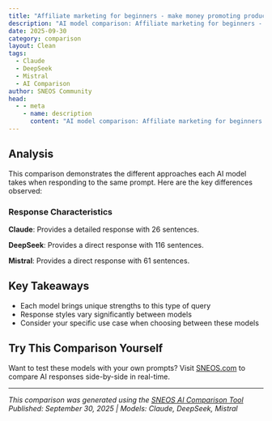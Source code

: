 ```yaml
---
title: "Affiliate marketing for beginners - make money promoting products"
description: "AI model comparison: Affiliate marketing for beginners - make money promoting products..."
date: 2025-09-30
category: comparison
layout: Clean
tags:
  - Claude
  - DeepSeek
  - Mistral
  - AI Comparison
author: SNEOS Community
head:
  - - meta
    - name: description
      content: "AI model comparison: Affiliate marketing for beginners - make money promoting products..."
---
```


<ChatComparison
  title="Affiliate marketing for beginners - make money promoting products"
  prompt="Affiliate marketing for beginners - make money promoting products"
  :responses='{"Claude": "# Affiliate Marketing for Beginners: Complete Getting Started Guide\n\n## What is Affiliate Marketing?\n\nAffiliate marketing is a performance-based marketing strategy where you earn commissions by promoting other companies\u0027 products or services. When someone purchases through your unique affiliate link, you receive a percentage of the sale.\n\n## How It Works\n\n1. **Join an affiliate program** (Amazon Associates, ShareASale, etc.)\n2. **Get your unique affiliate links** for products you want to promote\n3. **Share these links** through your chosen channels\n4. **Earn commissions** when people buy through your links\n\n## Getting Started Steps\n\n### 1. Choose Your Niche\n- Pick something you\u0027re passionate about or knowledgeable in\n- Research market demand and competition\n- Consider profitability (commission rates, product prices)\n\n### 2. Select Your Platform\n**Popular options:**\n- **Blog/Website**: Best for long-term success\n- **YouTube**: Great for product reviews and tutorials\n- **Social Media**: Instagram, TikTok, Pinterest\n- **Email Marketing**: High conversion rates\n- **Podcasting**: Growing audience engagement\n\n### 3. Find Affiliate Programs\n**Beginner-friendly networks:**\n- Amazon Associates (low commissions but high trust)\n- ShareASale\n- CJ Affiliate (Commission Junction)\n- ClickBank (digital products)\n- Individual company programs\n\n### 4. Create Quality Content\n- **Product reviews**: Honest, detailed assessments\n- **How-to guides**: Show products in action\n- **Comparison posts**: Help users choose between options\n- **Best-of lists**: Curated recommendations\n\n## Best Practices for Success\n\n### Content Strategy\n- **Be authentic**: Only promote products you believe in\n- **Provide value**: Help your audience solve problems\n- **Be transparent**: Always disclose affiliate relationships\n- **Focus on benefits**: Explain how products help users\n\n### Building Trust\n- Test products when possible\n- Include both pros and cons in reviews\n- Share personal experiences\n- Respond to audience questions\n\n### SEO and Traffic\n- Research keywords your audience searches for\n- Create content around buyer intent keywords\n- Build backlinks to your content\n- Optimize for mobile devices\n\n## Common Beginner Mistakes to Avoid\n\n1. **Promoting too many products** at once\n2. **Focusing only on high-commission items** (vs. what your audience needs)\n3. **Not disclosing affiliate relationships** (legal requirement)\n4. **Expecting quick results** (success takes time)\n5. **Ignoring analytics** and not tracking what works\n6. **Creating thin, promotional content** without value\n\n## Revenue Expectations\n\n**Realistic timeline:**\n- **Months 1-3**: $0-$100 (learning and building)\n- **Months 6-12**: $100-$1,000 (if consistent)\n- **Year 2\u002B**: $1,000\u002B (with established audience)\n\n**Factors affecting earnings:**\n- Niche selection\n- Content quality\n- Audience size and engagement\n- Commission rates\n- Conversion optimization\n\n## Legal Requirements\n\n- **FTC disclosure**: Must clearly state affiliate relationships\n- **Tax obligations**: Report earnings to tax authorities\n- **Platform compliance**: Follow rules of social media platforms\n- **International laws**: Consider GDPR if targeting EU audiences\n\n## Tools to Get Started\n\n**Free tools:**\n- Google Analytics (track website traffic)\n- Google Keyword Planner (keyword research)\n- Canva (create graphics)\n- Hootsuite (social media scheduling)\n\n**Paid tools (optional):**\n- Ahrefs/SEMrush (advanced SEO)\n- ConvertKit (email marketing)\n- ThirstyAffiliates (link management)\n\n## Quick Start Action Plan\n\n1. **Week 1**: Choose your niche and research affiliate programs\n2. **Week 2**: Set up your platform (blog, YouTube channel, etc.)\n3. **Week 3**: Apply to 2-3 affiliate programs\n4. **Week 4**: Create your first piece of content\n5. **Month 2**: Publish consistently and analyze what works\n6. **Month 3\u002B**: Scale successful content and optimize conversions\n\n## Key Success Principles\n\n- **Patience**: Building an audience takes time\n- **Consistency**: Regular content creation is crucial\n- **Value-first**: Always prioritize helping your audience\n- **Continuous learning**: Stay updated on trends and techniques\n- **Authenticity**: Build genuine relationships with your audience\n\nRemember, successful affiliate marketing", "DeepSeek": "Of course! This is a fantastic guide for anyone starting their affiliate marketing journey. Let\u0027s break it down into a clear, actionable roadmap.\n\n### What is Affiliate Marketing? (The Simple Analogy)\n\nImagine you tell a friend about an amazing new coffee maker you bought, and they go out and buy one because of your recommendation. Affiliate marketing is the digital version of that.\n\n* **You (The Affiliate):** The recommender.\n* **The Company (The Merchant):** The one who makes the coffee maker.\n* **The Customer:** Your friend (or your audience).\n* **The Affiliate Link:** Your unique \u0022recommendation code.\u0022 When someone buys through your link, the company knows it came from you and pays you a commission.\n\nIt\u0027s a win-win-win: the customer finds a great product, the company gets a sale, and you get paid for your influence.\n\n---\n\n### The Step-by-Step Beginner\u0027s Roadmap\n\nHere\u2019s how you can start from zero and build a sustainable income stream.\n\n#### Step 1: Choose Your Niche (Your Corner of the Internet)\n\nYour niche is the specific topic you\u0027ll focus on. **This is the most important decision you\u0027ll make.** Don\u0027t be too broad (\u0022fitness\u0022) and don\u0027t be too narrow (\u0022yoga for left-handed accountants\u0022).\n\n* **The Golden Rule:** Choose a niche you are genuinely interested in or have some knowledge about. You\u0027ll be creating a lot of content about it, so passion is fuel.\n* **Profitable Niche Ideas for Beginners:**\n * **Health \u0026 Wellness:** Home workouts, mental health, healthy cooking, supplements.\n * **Personal Finance:** Budgeting apps, investing for beginners, credit card rewards.\n * **Technology:** Software reviews, laptop buying guides, smartphone accessories.\n * **Home \u0026 DIY:** Gardening, home organization, kitchen gadgets.\n * **Hobbies:** Photography, gaming, knitting, camping gear.\n\n#### Step 2: Find Affiliate Programs \u0026 Products to Promote\n\nOnce you have a niche, it\u0027s time to find products that your future audience would love.\n\n* **Affiliate Networks (The Best Place to Start):** These are massive marketplaces that connect affiliates with thousands of merchants.\n * **Amazon Associates:** The most beginner-friendly. Huge product selection, but commissions are relatively low. Perfect for learning.\n * **ShareASale:** A massive network with thousands of merchants across all niches.\n * **CJ Affiliate (formerly Commission Junction):** Another huge network with many big brands.\n * **ClickBank:** Best for digital products (e-books, courses, software) which often have very high commission rates (50-75%).\n* **Direct Merchant Programs:** Many companies (like Shopify, Semrush, or Bluehost) run their own affiliate programs. You apply directly on their website.\n\n**Pro Tip:** When choosing a product, always ask: **\u0022Does this solve a problem or provide real value for my audience?\u0022** Never promote something just for the commission.\n\n#### Step 3: Build Your Platform (Your \u0022Home Base\u0022)\n\nYou need a place to share your recommendations. This is your platform, and it\u0027s where you\u0027ll build trust.\n\n* **A Blog (Highly Recommended):** The classic method. You can write detailed reviews, \u0022best of\u0022 lists, and how-to guides. Use WordPress.org (with a hosting provider like Bluehost or SiteGround) for maximum flexibility.\n* **A YouTube Channel:** Great if you\u0027re comfortable on camera. You can create unboxing videos, tutorials, and product comparisons.\n* **Social Media (Instagram, TikTok, Pinterest, X/Twitter):** Good for driving traffic, but it\u0027s hard to build a sustainable business *solely* on someone else\u0027s platform. Use it to support your blog or YouTube channel.\n* **An Email List (Non-Negotiable!):** This is your most valuable asset. Your email subscribers are *your* audience, not YouTube\u0027s or Facebook\u0027s. Use a service like ConvertKit, MailerLite, or AWeber to start collecting emails from day one.\n\n#### Step 4: Create Valuable Content (The Heart of It All)\n\nNobody clicks on a link that just says \u0022Buy this.\u0022 You have to provide value first.\n\n* **Solve Problems:** Create content that answers questions your audience is searching for.\n * *Example:* \u0022Best Budget Laptops for Students in 2024\u0022\n* **Be Authentic:** Give honest reviews. Mention both the pros AND the cons. Trust is your most valuable currency.\n* **Content Formats That Work:**\n * **Product Reviews:** In-depth looks at a single product.\n * **\u0022Best X for Y\u0022 Lists:** \u0022The 5 Best Blenders for Smoothies.\u0022\n * **How-To Guides \u0026 Tutorials:** \u0022How to Start a Blog with Bluehost.\u0022 (You can then affiliate link to Bluehost).\n * **Unboxing Videos:** Showing the actual product experience.\n\n#### Step 5: Get Traffic (The Fuel)\n\nIf no one sees your content, you won\u0027t make any sales.\n\n* **SEO (Search Engine Optimization):** The #1 long-term strategy. This is the process of optimizing your content so that it ranks high in Google search results. This brings free, consistent traffic for months and years.\n* **Pinterest:** Excellent for niches like DIY, fashion, food, and home decor. It acts as a visual search engine.\n* **Social Media:** Share your content on relevant Facebook groups, subreddits, and Instagram/TikTok accounts. **Don\u0027t just spam your link; be a helpful member of the community.**\n\n#### Step 6: Analyze and Improve\n\nUse the analytics dashboard in your affiliate network and Google Analytics to see what\u0027s working.\n* Which content is getting the most clicks?\n* Which products are converting into sales?\n* Where is your traffic coming from?\n\nDouble down on what works and stop wasting time on what doesn\u0027t.\n\n---\n\n### How You Actually Get Paid\n\n* **Commission Types:**\n * **Percentage of Sale:** You earn a % of the product\u0027s price (e.g., 5% of a $100 product = $5).\n * **Fixed Bounty:** You earn a fixed amount for a specific action (e.g., $50 for every person who signs up for a software trial).\n* **Payment Threshold:** Most networks have a minimum amount you must earn before they pay you (e.g., $50 or $100).\n* **Cookie Duration:** This is crucial. A \u0022cookie\u0022 is placed in the user\u0027s browser when they click your link. If they buy within the cookie duration (e.g., 30 days), you still get the commission, even if they don\u0027t buy immediately.\n\n---\n\n### Common Beginner Mistakes to AVOID\n\n1. **Spamming Your Links:** This will destroy your reputation and get you banned. Provide value first.\n2. **Promoting Too Many Products:** Start with a handful of high-quality, relevant products. Don\u0027t overwhelm your audience.\n3. **Quitting Too Early:** Affiliate marketing is not a \u0022get rich quick\u0022 scheme. It takes 6-12 months of consistent work to see significant results. Be patient.\n4. **Not Disclosing:** By law (like the FTC in the US), you must tell your audience that you use affiliate links and may earn a commission. It builds trust and keeps you compliant.\n\n### Your First Week Action Plan\n\n1. **Day 1:** Brainstorm and choose your niche.\n2. **Day 2:** Research 3-5 affiliate programs in that niche and sign up for one (start with Amazon Associates or ShareASale).\n3. **Day 3:** Set up a simple blog (e.g., with WordPress) or a social media profile dedicated to your niche.\n4. **Day 4-5:** Write your first piece of content\u2014a \u0022Beginner\u0027s Guide\u0022 or a \u0022Best [Product Type]\u0022 list for your niche. Include your affiliate links naturally.\n5. **Day 6-7:** Share your content in one relevant online community (like a Facebook group or subreddit) and start learning about SEO.\n\nAffiliate marketing is a marathon, not a sprint. Focus on building a real audience, providing insane value, and building trust. The money will follow. Good luck", "Mistral": "Affiliate marketing is a popular way for beginners to start making money online by promoting products. Here\u0027s a step-by-step guide to help you get started:\n\n### 1. Understand the Basics\nAffiliate marketing involves promoting someone else\u0027s (or your own) products and earning a commission if people end up buying thanks to your marketing. It\u0027s based on revenue sharing.\n\n### 2. Choose a Niche\nSelect a niche that you are passionate about and have some knowledge in. This could be anything from fitness and health to technology and finance. Choosing a niche you are interested in will make it easier to create content and engage with your audience.\n\n### 3. Research Affiliate Programs\nFind affiliate programs that align with your niche. Some popular affiliate networks include:\n- **Amazon Associates**: Great for a wide range of products.\n- **ClickBank**: Known for digital products.\n- **CJ Affiliate**: Offers a variety of products and services.\n- **ShareASale**: Another diverse platform.\n- **Rakuten Marketing**: Good for physical products.\n\n### 4. Build a Platform\nYou need a platform to promote your affiliate products. Common platforms include:\n- **Blog**: Create a blog using platforms like WordPress.\n- **YouTube Channel**: Share reviews, tutorials, and unboxing videos.\n- **Social Media**: Use Instagram, Facebook, Twitter, or Pinterest.\n- **Email Marketing**: Build an email list and send newsletters.\n\n### 5. Create Quality Content\nProduce high-quality content that provides value to your audience. This could be blog posts, videos, social media posts, or email newsletters. Make sure your content is engaging, informative, and relevant to your niche.\n\n### 6. Promote Affiliate Products\nIntegrate affiliate links into your content naturally. Here are some tips:\n- **Product Reviews**: Write detailed reviews of products you recommend.\n- **Tutorials**: Create how-to guides that include affiliate links.\n- **Comparison Posts**: Compare different products and include affiliate links.\n- **Email Campaigns**: Send promotional emails with affiliate links.\n\n### 7. Drive Traffic\nTo make money, you need to drive traffic to your platform. Here are some strategies:\n- **SEO**: Optimize your content for search engines to attract organic traffic.\n- **Social Media**: Share your content on social media platforms.\n- **Paid Advertising**: Use Google Ads, Facebook Ads, or other paid advertising methods.\n- **Guest Blogging**: Write guest posts on other blogs to drive traffic back to your site.\n\n### 8. Build an Email List\nCollect email addresses from your visitors and send them regular updates and promotions. Email marketing is a powerful tool for affiliate marketing.\n\n### 9. Track and Analyze\nUse analytics tools to track your performance. Google Analytics, for example, can help you understand where your traffic is coming from and how well your affiliate links are performing.\n\n### 10. Stay Legal and Ethical\n- **Disclosure**: Always disclose your affiliate relationships to your audience.\n- **Honesty**: Be honest in your reviews and recommendations.\n- **Compliance**: Ensure you comply with all relevant laws and regulations, such as the FTC guidelines.\n\n### 11. Continuously Improve\nAffiliate marketing is an ongoing process. Keep learning, experimenting, and improving your strategies. Stay updated with industry trends and best practices.\n\n### Tools and Resources\n- **Keyword Research Tools**: Ahrefs, SEMrush, Google Keyword Planner.\n- **Content Creation Tools**: Canva, Adobe Creative Suite, Grammarly.\n- **Email Marketing Tools**: Mailchimp, ConvertKit, AWeber.\n- **Analytics Tools**: Google Analytics, Hotjar.\n\n### Final Tips\n- **Patience**: Success in affiliate marketing takes time. Be patient and persistent.\n- **Consistency**: Regularly create and publish content to keep your audience engaged.\n- **Engagement**: Interact with your audience through comments, social media, and emails.\n\nBy following these steps, you can start your journey in affiliate marketing and begin earning money by promoting products you believe in. Good luck!"}' 
  published-date="22:46"
/>

## Analysis

This comparison demonstrates the different approaches each AI model takes when responding to the same prompt. Here are the key differences observed:

### Response Characteristics

**Claude**: Provides a detailed response with 26 sentences. 

**DeepSeek**: Provides a direct response with 116 sentences. 

**Mistral**: Provides a direct response with 61 sentences. 

## Key Takeaways

- Each model brings unique strengths to this type of query
- Response styles vary significantly between models
- Consider your specific use case when choosing between these models

## Try This Comparison Yourself

Want to test these models with your own prompts? Visit [SNEOS.com](https://sneos.com) to compare AI responses side-by-side in real-time.

---

*This comparison was generated using the [SNEOS AI Comparison Tool](https://sneos.com)*
*Published: September 30, 2025 | Models: Claude, DeepSeek, Mistral*
